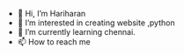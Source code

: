 - 👋 Hi, I’m Hariharan
- 👀 I’m interested in creating website ,python
- 🌱 I’m currently learning chennai.
- 📫 How to reach me 

<!---
hariharan1820/hariharan1820 is a ✨ special ✨ repository because its `README.md` (this file) appears on your GitHub profile.
You can click the Preview link to take a look at your changes.
--->
